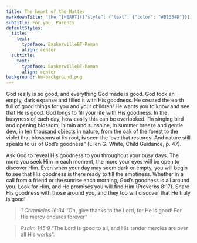 ```yaml
---
title: The heart of the Matter
markdownTitle: 'the ^[HEART]({"style": {"text": {"color": "#B1354D"}}}) of the ^[MATTER]({"style": {"text": {"color": "#5fb5ac"}}})'
subtitle: For you, Parents
defaultStyles:
  title:
    text:
      typeface: BaskervilleBT-Roman
      align: center
  subtitle:
    text:
      typeface: BaskervilleBT-Roman
      align: center
background: hm-background.png
---
```


God really is so good, and everything God made is good. God took an empty, dark expanse and filled it with His goodness. He created the earth full of good things for you and your children! He wants you to know and see that He is good. God longs to fill your life with His goodness. In the busyness of each day, how easily this can be overlooked. “In singing bird and opening blossom, in rain and sunshine, in summer breeze and gentle dew, in ten thousand objects in nature, from the oak of the forest to the violet that blossoms at its root, is seen the love that restores. And nature still speaks to us of God’s goodness” (Ellen G. White, Child Guidance, p. 47).

Ask God to reveal His goodness to you throughout your busy days. The more you seek Him in each moment, the more your eyes will be open to discover Him. Even when your day may seem dark or empty, you will begin to see that His goodness is there ready to fill the emptiness. Whether in a call from a friend or the sunrise each morning, God’s goodness is all around you. Look for Him, and He promises you will find Him (Proverbs 8:17). Share His goodness with those around you, and they too will discover that He truly is good!

> <cite>1 Chronicles 16:34</cite>
> “Oh, give thanks to the Lord, for He is good! For His mercy endures forever”

> <cite>Psalm 145:9</cite>
> “The Lord is good to all, and His tender mercies are over all His works”.